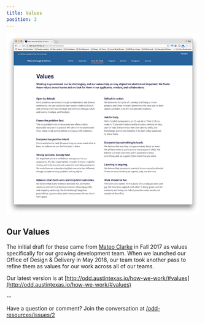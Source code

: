 ```yaml
---
title: Values
position: 3
---
```


![values-screen.jpg](/assets/img/projects/becoming-odd/values-screen.jpg)


## Our Values

The initial draft for these came from [Mateo Clarke](https://github.com/mateoclarke) in Fall 2017 as values specifically for our growing development team. When we launched our Office of Design & Delivery in May 2018, our team took another pass to refine them as values for our work across all of our teams.

Our latest version is at [http://odd.austintexas.io/how-we-work/#values](http://odd.austintexas.io/how-we-work/#values)

--

Have a question or comment? Join the conversation at [/odd-resources/issues/2](https://github.com/cityofaustin/odd-resources/issues/2)
